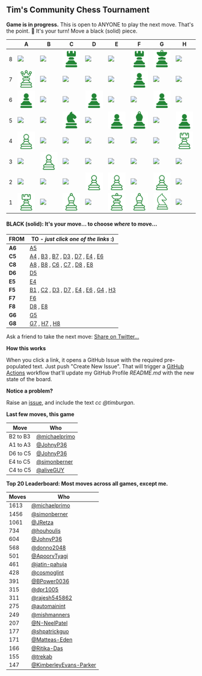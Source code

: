 
## Tim's Community Chess Tournament

**Game is in progress.** This is open to ANYONE to play the next move. That's the point. :wave:  It's your turn! Move a black (solid) piece.

|   | A | B | C | D | E | F | G | H |
| - | - | - | - | - | - | - | - | - |
| 8 | ![](https://raw.githubusercontent.com/timburgan/timburgan/master/chess_images/blank.png) | ![](https://raw.githubusercontent.com/timburgan/timburgan/master/chess_images/blank.png) | ![](https://raw.githubusercontent.com/timburgan/timburgan/master/chess_images/r.png) | ![](https://raw.githubusercontent.com/timburgan/timburgan/master/chess_images/blank.png) | ![](https://raw.githubusercontent.com/timburgan/timburgan/master/chess_images/blank.png) | ![](https://raw.githubusercontent.com/timburgan/timburgan/master/chess_images/r.png) | ![](https://raw.githubusercontent.com/timburgan/timburgan/master/chess_images/k.png) | ![](https://raw.githubusercontent.com/timburgan/timburgan/master/chess_images/blank.png) |
| 7 | ![](https://raw.githubusercontent.com/timburgan/timburgan/master/chess_images/Q.png) | ![](https://raw.githubusercontent.com/timburgan/timburgan/master/chess_images/blank.png) | ![](https://raw.githubusercontent.com/timburgan/timburgan/master/chess_images/blank.png) | ![](https://raw.githubusercontent.com/timburgan/timburgan/master/chess_images/blank.png) | ![](https://raw.githubusercontent.com/timburgan/timburgan/master/chess_images/blank.png) | ![](https://raw.githubusercontent.com/timburgan/timburgan/master/chess_images/p.png) | ![](https://raw.githubusercontent.com/timburgan/timburgan/master/chess_images/blank.png) | ![](https://raw.githubusercontent.com/timburgan/timburgan/master/chess_images/blank.png) |
| 6 | ![](https://raw.githubusercontent.com/timburgan/timburgan/master/chess_images/p.png) | ![](https://raw.githubusercontent.com/timburgan/timburgan/master/chess_images/blank.png) | ![](https://raw.githubusercontent.com/timburgan/timburgan/master/chess_images/blank.png) | ![](https://raw.githubusercontent.com/timburgan/timburgan/master/chess_images/p.png) | ![](https://raw.githubusercontent.com/timburgan/timburgan/master/chess_images/blank.png) | ![](https://raw.githubusercontent.com/timburgan/timburgan/master/chess_images/blank.png) | ![](https://raw.githubusercontent.com/timburgan/timburgan/master/chess_images/p.png) | ![](https://raw.githubusercontent.com/timburgan/timburgan/master/chess_images/blank.png) |
| 5 | ![](https://raw.githubusercontent.com/timburgan/timburgan/master/chess_images/blank.png) | ![](https://raw.githubusercontent.com/timburgan/timburgan/master/chess_images/blank.png) | ![](https://raw.githubusercontent.com/timburgan/timburgan/master/chess_images/n.png) | ![](https://raw.githubusercontent.com/timburgan/timburgan/master/chess_images/blank.png) | ![](https://raw.githubusercontent.com/timburgan/timburgan/master/chess_images/p.png) | ![](https://raw.githubusercontent.com/timburgan/timburgan/master/chess_images/b.png) | ![](https://raw.githubusercontent.com/timburgan/timburgan/master/chess_images/blank.png) | ![](https://raw.githubusercontent.com/timburgan/timburgan/master/chess_images/p.png) |
| 4 | ![](https://raw.githubusercontent.com/timburgan/timburgan/master/chess_images/P.png) | ![](https://raw.githubusercontent.com/timburgan/timburgan/master/chess_images/blank.png) | ![](https://raw.githubusercontent.com/timburgan/timburgan/master/chess_images/blank.png) | ![](https://raw.githubusercontent.com/timburgan/timburgan/master/chess_images/blank.png) | ![](https://raw.githubusercontent.com/timburgan/timburgan/master/chess_images/blank.png) | ![](https://raw.githubusercontent.com/timburgan/timburgan/master/chess_images/blank.png) | ![](https://raw.githubusercontent.com/timburgan/timburgan/master/chess_images/blank.png) | ![](https://raw.githubusercontent.com/timburgan/timburgan/master/chess_images/R.png) |
| 3 | ![](https://raw.githubusercontent.com/timburgan/timburgan/master/chess_images/blank.png) | ![](https://raw.githubusercontent.com/timburgan/timburgan/master/chess_images/P.png) | ![](https://raw.githubusercontent.com/timburgan/timburgan/master/chess_images/blank.png) | ![](https://raw.githubusercontent.com/timburgan/timburgan/master/chess_images/blank.png) | ![](https://raw.githubusercontent.com/timburgan/timburgan/master/chess_images/blank.png) | ![](https://raw.githubusercontent.com/timburgan/timburgan/master/chess_images/blank.png) | ![](https://raw.githubusercontent.com/timburgan/timburgan/master/chess_images/blank.png) | ![](https://raw.githubusercontent.com/timburgan/timburgan/master/chess_images/blank.png) |
| 2 | ![](https://raw.githubusercontent.com/timburgan/timburgan/master/chess_images/blank.png) | ![](https://raw.githubusercontent.com/timburgan/timburgan/master/chess_images/blank.png) | ![](https://raw.githubusercontent.com/timburgan/timburgan/master/chess_images/blank.png) | ![](https://raw.githubusercontent.com/timburgan/timburgan/master/chess_images/P.png) | ![](https://raw.githubusercontent.com/timburgan/timburgan/master/chess_images/P.png) | ![](https://raw.githubusercontent.com/timburgan/timburgan/master/chess_images/blank.png) | ![](https://raw.githubusercontent.com/timburgan/timburgan/master/chess_images/P.png) | ![](https://raw.githubusercontent.com/timburgan/timburgan/master/chess_images/blank.png) |
| 1 | ![](https://raw.githubusercontent.com/timburgan/timburgan/master/chess_images/R.png) | ![](https://raw.githubusercontent.com/timburgan/timburgan/master/chess_images/blank.png) | ![](https://raw.githubusercontent.com/timburgan/timburgan/master/chess_images/B.png) | ![](https://raw.githubusercontent.com/timburgan/timburgan/master/chess_images/blank.png) | ![](https://raw.githubusercontent.com/timburgan/timburgan/master/chess_images/K.png) | ![](https://raw.githubusercontent.com/timburgan/timburgan/master/chess_images/B.png) | ![](https://raw.githubusercontent.com/timburgan/timburgan/master/chess_images/N.png) | ![](https://raw.githubusercontent.com/timburgan/timburgan/master/chess_images/blank.png) |

#### **BLACK (solid):** It's your move... to choose _where_ to move...

| FROM | TO - _just click one of the links_ :) |
| ---- | -- |
| **A6** | [A5](https://github.com/timburgan/timburgan/issues/new?title=chess%7Cmove%7Ca6a5%7C21842&body=Just+push+%27Submit+new+issue%27.+You+don%27t+need+to+do+anything+else.) |
| **C5** | [A4](https://github.com/timburgan/timburgan/issues/new?title=chess%7Cmove%7Cc5a4%7C21842&body=Just+push+%27Submit+new+issue%27.+You+don%27t+need+to+do+anything+else.) , [B3](https://github.com/timburgan/timburgan/issues/new?title=chess%7Cmove%7Cc5b3%7C21842&body=Just+push+%27Submit+new+issue%27.+You+don%27t+need+to+do+anything+else.) , [B7](https://github.com/timburgan/timburgan/issues/new?title=chess%7Cmove%7Cc5b7%7C21842&body=Just+push+%27Submit+new+issue%27.+You+don%27t+need+to+do+anything+else.) , [D3](https://github.com/timburgan/timburgan/issues/new?title=chess%7Cmove%7Cc5d3%7C21842&body=Just+push+%27Submit+new+issue%27.+You+don%27t+need+to+do+anything+else.) , [D7](https://github.com/timburgan/timburgan/issues/new?title=chess%7Cmove%7Cc5d7%7C21842&body=Just+push+%27Submit+new+issue%27.+You+don%27t+need+to+do+anything+else.) , [E4](https://github.com/timburgan/timburgan/issues/new?title=chess%7Cmove%7Cc5e4%7C21842&body=Just+push+%27Submit+new+issue%27.+You+don%27t+need+to+do+anything+else.) , [E6](https://github.com/timburgan/timburgan/issues/new?title=chess%7Cmove%7Cc5e6%7C21842&body=Just+push+%27Submit+new+issue%27.+You+don%27t+need+to+do+anything+else.) |
| **C8** | [A8](https://github.com/timburgan/timburgan/issues/new?title=chess%7Cmove%7Cc8a8%7C21842&body=Just+push+%27Submit+new+issue%27.+You+don%27t+need+to+do+anything+else.) , [B8](https://github.com/timburgan/timburgan/issues/new?title=chess%7Cmove%7Cc8b8%7C21842&body=Just+push+%27Submit+new+issue%27.+You+don%27t+need+to+do+anything+else.) , [C6](https://github.com/timburgan/timburgan/issues/new?title=chess%7Cmove%7Cc8c6%7C21842&body=Just+push+%27Submit+new+issue%27.+You+don%27t+need+to+do+anything+else.) , [C7](https://github.com/timburgan/timburgan/issues/new?title=chess%7Cmove%7Cc8c7%7C21842&body=Just+push+%27Submit+new+issue%27.+You+don%27t+need+to+do+anything+else.) , [D8](https://github.com/timburgan/timburgan/issues/new?title=chess%7Cmove%7Cc8d8%7C21842&body=Just+push+%27Submit+new+issue%27.+You+don%27t+need+to+do+anything+else.) , [E8](https://github.com/timburgan/timburgan/issues/new?title=chess%7Cmove%7Cc8e8%7C21842&body=Just+push+%27Submit+new+issue%27.+You+don%27t+need+to+do+anything+else.) |
| **D6** | [D5](https://github.com/timburgan/timburgan/issues/new?title=chess%7Cmove%7Cd6d5%7C21842&body=Just+push+%27Submit+new+issue%27.+You+don%27t+need+to+do+anything+else.) |
| **E5** | [E4](https://github.com/timburgan/timburgan/issues/new?title=chess%7Cmove%7Ce5e4%7C21842&body=Just+push+%27Submit+new+issue%27.+You+don%27t+need+to+do+anything+else.) |
| **F5** | [B1](https://github.com/timburgan/timburgan/issues/new?title=chess%7Cmove%7Cf5b1%7C21842&body=Just+push+%27Submit+new+issue%27.+You+don%27t+need+to+do+anything+else.) , [C2](https://github.com/timburgan/timburgan/issues/new?title=chess%7Cmove%7Cf5c2%7C21842&body=Just+push+%27Submit+new+issue%27.+You+don%27t+need+to+do+anything+else.) , [D3](https://github.com/timburgan/timburgan/issues/new?title=chess%7Cmove%7Cf5d3%7C21842&body=Just+push+%27Submit+new+issue%27.+You+don%27t+need+to+do+anything+else.) , [D7](https://github.com/timburgan/timburgan/issues/new?title=chess%7Cmove%7Cf5d7%7C21842&body=Just+push+%27Submit+new+issue%27.+You+don%27t+need+to+do+anything+else.) , [E4](https://github.com/timburgan/timburgan/issues/new?title=chess%7Cmove%7Cf5e4%7C21842&body=Just+push+%27Submit+new+issue%27.+You+don%27t+need+to+do+anything+else.) , [E6](https://github.com/timburgan/timburgan/issues/new?title=chess%7Cmove%7Cf5e6%7C21842&body=Just+push+%27Submit+new+issue%27.+You+don%27t+need+to+do+anything+else.) , [G4](https://github.com/timburgan/timburgan/issues/new?title=chess%7Cmove%7Cf5g4%7C21842&body=Just+push+%27Submit+new+issue%27.+You+don%27t+need+to+do+anything+else.) , [H3](https://github.com/timburgan/timburgan/issues/new?title=chess%7Cmove%7Cf5h3%7C21842&body=Just+push+%27Submit+new+issue%27.+You+don%27t+need+to+do+anything+else.) |
| **F7** | [F6](https://github.com/timburgan/timburgan/issues/new?title=chess%7Cmove%7Cf7f6%7C21842&body=Just+push+%27Submit+new+issue%27.+You+don%27t+need+to+do+anything+else.) |
| **F8** | [D8](https://github.com/timburgan/timburgan/issues/new?title=chess%7Cmove%7Cf8d8%7C21842&body=Just+push+%27Submit+new+issue%27.+You+don%27t+need+to+do+anything+else.) , [E8](https://github.com/timburgan/timburgan/issues/new?title=chess%7Cmove%7Cf8e8%7C21842&body=Just+push+%27Submit+new+issue%27.+You+don%27t+need+to+do+anything+else.) |
| **G6** | [G5](https://github.com/timburgan/timburgan/issues/new?title=chess%7Cmove%7Cg6g5%7C21842&body=Just+push+%27Submit+new+issue%27.+You+don%27t+need+to+do+anything+else.) |
| **G8** | [G7](https://github.com/timburgan/timburgan/issues/new?title=chess%7Cmove%7Cg8g7%7C21842&body=Just+push+%27Submit+new+issue%27.+You+don%27t+need+to+do+anything+else.) , [H7](https://github.com/timburgan/timburgan/issues/new?title=chess%7Cmove%7Cg8h7%7C21842&body=Just+push+%27Submit+new+issue%27.+You+don%27t+need+to+do+anything+else.) , [H8](https://github.com/timburgan/timburgan/issues/new?title=chess%7Cmove%7Cg8h8%7C21842&body=Just+push+%27Submit+new+issue%27.+You+don%27t+need+to+do+anything+else.) |

Ask a friend to take the next move: [Share on Twitter...](https://twitter.com/share?text=I'm+playing+chess+on+a+GitHub+Profile+Readme!+Can+you+please+take+the+next+move+at+https://github.com/timburgan)

**How this works**

When you click a link, it opens a GitHub Issue with the required pre-populated text. Just push "Create New Issue". That will trigger a [GitHub Actions](https://github.blog/2020-07-03-github-action-hero-casey-lee/#getting-started-with-github-actions) workflow that'll update my GitHub Profile _README.md_ with the new state of the board.

**Notice a problem?**

Raise an [issue](https://github.com/timburgan/timburgan/issues), and include the text _cc @timburgan_.

**Last few moves, this game**

| Move  | Who |
| ----- | --- |
| B2 to B3 | [@michaelprimo](https://github.com/michaelprimo) |
| A1 to A3 | [@JohnyP36](https://github.com/JohnyP36) |
| D6 to C5 | [@JohnyP36](https://github.com/JohnyP36) |
| E4 to C5 | [@simonberner](https://github.com/simonberner) |
| C4 to C5 | [@aliveGUY](https://github.com/aliveGUY) |

**Top 20 Leaderboard: Most moves across all games, except me.**

| Moves | Who |
| ----- | --- |
| 1613 | [@michaelprimo](https://github.com/michaelprimo) |
| 1456 | [@simonberner](https://github.com/simonberner) |
| 1061 | [@JRetza](https://github.com/JRetza) |
| 734 | [@houhoulis](https://github.com/houhoulis) |
| 604 | [@JohnyP36](https://github.com/JohnyP36) |
| 568 | [@donno2048](https://github.com/donno2048) |
| 501 | [@ApoorvTyagi](https://github.com/ApoorvTyagi) |
| 461 | [@jatin-pahuja](https://github.com/jatin-pahuja) |
| 428 | [@cosmoglint](https://github.com/cosmoglint) |
| 391 | [@BPower0036](https://github.com/BPower0036) |
| 315 | [@dpr1005](https://github.com/dpr1005) |
| 311 | [@rajesh545862](https://github.com/rajesh545862) |
| 275 | [@automainint](https://github.com/automainint) |
| 249 | [@mishmanners](https://github.com/mishmanners) |
| 207 | [@N-NeelPatel](https://github.com/N-NeelPatel) |
| 177 | [@shpatrickguo](https://github.com/shpatrickguo) |
| 171 | [@Matteas-Eden](https://github.com/Matteas-Eden) |
| 166 | [@Ritika-Das](https://github.com/Ritika-Das) |
| 155 | [@trekab](https://github.com/trekab) |
| 147 | [@KimberleyEvans-Parker](https://github.com/KimberleyEvans-Parker) |
